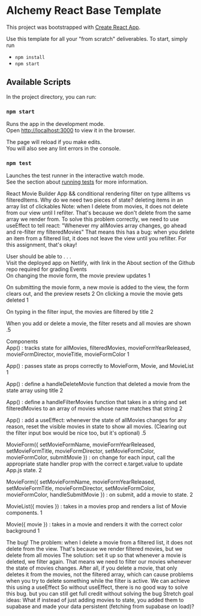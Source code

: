 # Alchemy React Base Template

This project was bootstrapped with [Create React App](https://github.com/facebook/create-react-app).

Use this template for all your "from scratch" deliverables. To start, simply run

- `npm install`
- `npm start`

## Available Scripts

In the project directory, you can run:

### `npm start`

Runs the app in the development mode.\
Open [http://localhost:3000](http://localhost:3000) to view it in the browser.

The page will reload if you make edits.\
You will also see any lint errors in the console.

### `npm test`

Launches the test runner in the interactive watch mode.\
See the section about [running tests](https://facebook.github.io/create-react-app/docs/running-tests) for more information.


React Movie Builder App
&& conditional rendering
filter on type
allItems vs filteredItems. Why do we need two pieces of state?
deleting items in an array
list of clickables
Note: when I delete from movies, it does not delete from our view until I refilter. That's because we don't delete from the same array we render from. To solve this problem correctly, we need to use useEffect to tell react: "Whenever my allMovies array changes, go ahead and re-filter my filteredMovies"
That means this has a bug: when you delete an item from a filtered list, it does not leave the view until you refilter. For this assignment, that's okay!


User should be able to . . .	
Visit the deployed app on Netlify, with link in the About section of the Github repo	required for grading
Events	
On changing the movie form, the movie preview updates	1


On submitting the movie form, a new movie is added to the view, the form clears out, and the preview resets	2
On clicking a movie the movie gets deleted	1


On typing in the filter input, the movies are filtered by title	2


When you add or delete a movie, the filter resets and all movies are shown	.5


Components	
App() : tracks state for allMovies, filteredMovies, movieFormYearReleased, movieFormDirector, movieTitle, movieFormColor	1


App() : passes state as props correctly to MovieForm, Movie, and MovieList	1


App() : define a handleDeleteMovie function that deleted a movie from the state array using title	2


App() : define a handleFilterMovies function that takes in a string and set filteredMovies to an array of movies whose name matches that string	2


App() : add a useEffect: whenever the state of allMovies changes for any reason, reset the visible movies in state to show all movies. (Clearing out the filter input box would be nice too, but it's optional)	.5


MovieForm({ setMovieFormName, movieFormYearReleased, setMovieFormTitle, movieFormDirector, setMovieFormColor, movieFormColor, submitMovie }) : on change for each input, call the appropriate state handler prop with the correct e.target.value to update App.js state.	2


MovieForm({ setMovieFormName, movieFormYearReleased, setMovieFormTitle, movieFormDirector, setMovieFormColor, movieFormColor, handleSubmitMovie }) : on submit, add a movie to state.	2


MovieList({ movies }) : takes in a movies prop and renders a list of Movie components.	1


Movie({ movie }) : takes in a movie and renders it with the correct color background	1


The bug!
The problem: when I delete a movie from a filtered list, it does not delete from the view. That's because we render filtered movies, but we delete from all movies
The solution: set it up so that whenever a movie is deleted, we filter again.
That means we need to filter our movies whenever the state of movies changes. After all, if you delete a movie, that only deletes it from the movies, not the filtered array, which can cause problems when you try to delete something while the filter is active. We can achieve this using a useEffect
So without useEffect, there is no good way to solve this bug. but you can still get full credit without solving the bug
Stretch goal ideas:
What if instead of just adding movies to state, you added them to supabase and made your data persistent (fetching from supabase on load)?